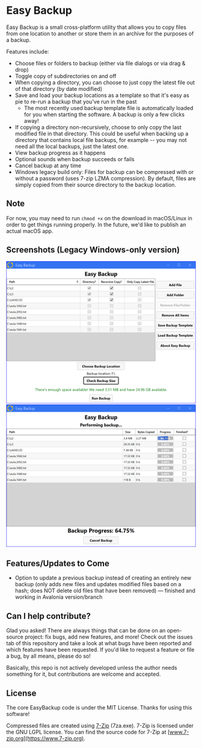# Easy Backup

Easy Backup is a small cross-platform utility that allows you to copy files from one location to another or store them in an archive for the purposes of a backup.

Features include:

* Choose files or folders to backup (either via file dialogs or via drag & drop)
* Toggle copy of subdirectories on and off
* When copying a directory, you can choose to just copy the latest file out of that directory (by date modified)
* Save and load your backup locations as a template so that it's easy as pie to re-run a backup that you've run in the past
  * The most recently used backup template file is automatically loaded for you when starting the software. A backup is only a few clicks away!
* If copying a directory non-recursively, choose to only copy the last modified file in that directory. This could be useful when backing up a directory that contains local file backups, for example -- you may not need all the local backups, just the latest one.
* View backup progress as it happens
* Optional sounds when backup succeeds or fails
* Cancel backup at any time
* Windows legacy build only: Files for backup can be compressed with or without a password (uses 7-zip LZMA compression). By default, files are simply copied from their source directory to the backup location.

## Note

For now, you may need to run `chmod +x` on the download in macOS/Linux in order to get things running properly. In the future, we'd like to publish an actual macOS app.

## Screenshots (Legacy Windows-only version)

<div align="center">
    <img alt="Setup" src="./screenshots/setup-backup.png">
    <img alt="Backing up data" src="./screenshots/backing-up.png">
</div>

## Features/Updates to Come

* Option to update a previous backup instead of creating an entirely new backup (only adds new files and updates modified files based on a hash; does NOT delete old files that have been removed) — finished and working in Avalonia version/branch

## Can I help contribute?

Glad you asked! There are always things that can be done on an open-source project: fix bugs, add new features, and more! Check out the issues tab of this repository and take a look at what bugs have been reported and which features have been requested. If you'd like to request a feature or file a bug, by all means, please do so!

Basically, this repo is not actively developed unless the author needs something for it, but contributions are welcome and accepted.

## License

The core EasyBackup code is under the MIT License. Thanks for using this software!

Compressed files are created using [7-Zip](https://www.7-zip.org) (7za.exe). 7-Zip is licensed under the GNU LGPL license. You can find the source code for 7-Zip at [www.7-zip.org](https://www.7-zip.org).
